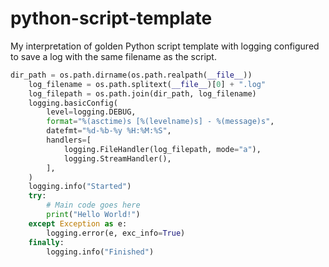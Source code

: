 # python-script-template
My interpretation of golden Python script template with logging configured to save a log with the same filename as the script.

```py
dir_path = os.path.dirname(os.path.realpath(__file__))
    log_filename = os.path.splitext(__file__)[0] + ".log"
    log_filepath = os.path.join(dir_path, log_filename)
    logging.basicConfig(
        level=logging.DEBUG,
        format="%(asctime)s [%(levelname)s] - %(message)s",
        datefmt="%d-%b-%y %H:%M:%S",
        handlers=[
            logging.FileHandler(log_filepath, mode="a"),
            logging.StreamHandler(),
        ],
    )
    logging.info("Started")
    try:
        # Main code goes here
        print("Hello World!")
    except Exception as e:
        logging.error(e, exc_info=True)
    finally:
        logging.info("Finished")
```
